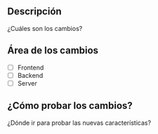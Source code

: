 ## Descripción

¿Cuáles son los cambios?

## Área de los cambios

- [ ] Frontend
- [ ] Backend
- [ ] Server

## ¿Cómo probar los cambios?

¿Dónde ir para probar las nuevas características?
